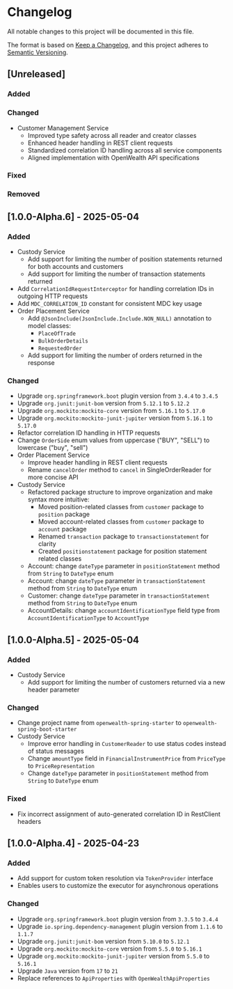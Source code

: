 # Changelog

All notable changes to this project will be documented in this file.

The format is based on [Keep a Changelog](https://keepachangelog.com/en/1.1.0/),
and this project adheres to [Semantic Versioning](https://semver.org/spec/v2.0.0.html).

## [Unreleased]
### Added
### Changed
- Customer Management Service
  - Improved type safety across all reader and creator classes
  - Enhanced header handling in REST client requests
  - Standardized correlation ID handling across all service components
  - Aligned implementation with OpenWealth API specifications
### Fixed
### Removed


## [1.0.0-Alpha.6] - 2025-05-04
### Added
- Custody Service
  - Add support for limiting the number of position statements returned for both accounts and customers
  - Add support for limiting the number of transaction statements returned
- Add `CorrelationIdRequestInterceptor` for handling correlation IDs in outgoing HTTP requests
- Add `MDC_CORRELATION_ID` constant for consistent MDC key usage
- Order Placement Service
  - Add `@JsonInclude(JsonInclude.Include.NON_NULL)` annotation to model classes:
    - `PlaceOfTrade`
    - `BulkOrderDetails`
    - `RequestedOrder`
  - Add support for limiting the number of orders returned in the response
### Changed
- Upgrade `org.springframework.boot` plugin version from `3.4.4` to `3.4.5`
- Upgrade `org.junit:junit-bom` version from `5.12.1` to `5.12.2`
- Upgrade `org.mockito:mockito-core` version from `5.16.1` to `5.17.0`
- Upgrade `org.mockito:mockito-junit-jupiter` version from `5.16.1` to `5.17.0`
- Refactor correlation ID handling in HTTP requests
- Change `OrderSide` enum values from uppercase ("BUY", "SELL") to lowercase ("buy", "sell")
- Order Placement Service
  - Improve header handling in REST client requests
  - Rename `cancelOrder` method to `cancel` in SingleOrderReader for more concise API
- Custody Service
  - Refactored package structure to improve organization and make syntax more intuitive:
    - Moved position-related classes from `customer` package to `position` package
    - Moved account-related classes from `customer` package to `account` package
    - Renamed `transaction` package to `transactionstatement` for clarity
    - Created `positionstatement` package for position statement related classes
  - Account: change `dateType` parameter in `positionStatement` method from `String` to `DateType` enum
  - Account: change `dateType` parameter in `transactionStatement` method from `String` to `DateType` enum
  - Customer: change `dateType` parameter in `transactionStatement` method from `String` to `DateType` enum
  - AccountDetails: change `accountIdentificationType` field type from `AccountIdentificationType` to `AccountType`

## [1.0.0-Alpha.5] - 2025-05-04
### Added
- Custody Service
  - Add support for limiting the number of customers returned via a new header parameter
### Changed
- Change project name from `openwealth-spring-starter` to `openwealth-spring-boot-starter`
- Custody Service
  - Improve error handling in `CustomerReader` to use status codes instead of status messages
  - Change `amountType` field in `FinancialInstrumentPrice` from `PriceType` to `PriceRepresentation`
  - Change `dateType` parameter in `positionStatement` method from `String` to `DateType` enum
### Fixed
- Fix incorrect assignment of auto-generated correlation ID in RestClient headers

## [1.0.0-Alpha.4] - 2025-04-23
### Added
- Add support for custom token resolution via `TokenProvider` interface
- Enables users to customize the executor for asynchronous operations
### Changed
- Upgrade `org.springframework.boot` plugin version from `3.3.5` to `3.4.4`
- Upgrade `io.spring.dependency-management` plugin version from `1.1.6` to `1.1.7`
- Upgrade `org.junit:junit-bom` version from `5.10.0` to `5.12.1`
- Upgrade `org.mockito:mockito-core` version from `5.5.0` to `5.16.1`
- Upgrade `org.mockito:mockito-junit-jupiter` version from `5.5.0` to `5.16.1`
- Upgrade `Java` version from `17` to `21`
- Replace references to `ApiProperties` with `OpenWealthApiProperties`
